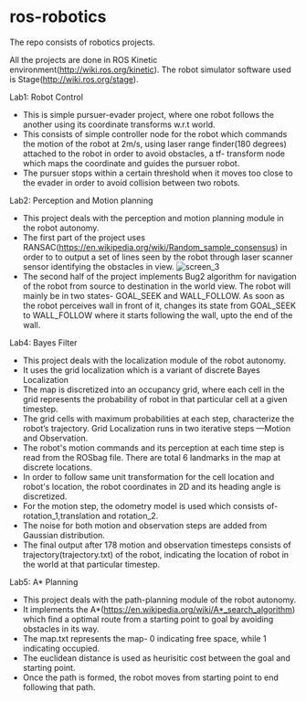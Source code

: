 # ros-robotics

The repo consists of robotics projects.

All the projects are done in ROS Kinetic environment(http://wiki.ros.org/kinetic).
The robot simulator software used is Stage(http://wiki.ros.org/stage). 

Lab1: Robot Control
- This is simple pursuer-evader project, where one robot follows the another using its coordinate transforms w.r.t world.
- This consists of simple controller node for the robot which commands the motion of the robot at 2m/s, using laser range
finder(180 degrees) attached to the robot in order to avoid obstacles, a tf- transform node which maps the coordinate
and guides the pursuer robot.
- The pursuer stops within a certain threshold when it moves too close to the evader in order to avoid collision between 
two robots.


Lab2: Perception and Motion planning 
- This project deals with the perception and motion planning module in the robot autonomy.
- The first part of the project uses RANSAC(https://en.wikipedia.org/wiki/Random_sample_consensus) in order to to output 
a set of lines seen by the robot through laser scanner sensor identifying the obstacles in view.
![screen_3](https://user-images.githubusercontent.com/34932185/51089873-1d65c500-1742-11e9-98ab-cf56b0c63877.png)
- The second half of the project implements Bug2 algorithm for navigation of the robot from source to destination in 
the world view. The robot will mainly be in two states- GOAL_SEEK and WALL_FOLLOW. As soon as the 
robot perceives wall in front of it, changes its state from GOAL_SEEK to WALL_FOLLOW where it starts following the wall, 
upto the end of the wall.

Lab4: Bayes Filter
- This project deals with the localization module of the robot autonomy.
- It uses the grid localization which is a variant of discrete Bayes Localization
- The map is discretized into an occupancy grid, where each cell in the grid represents the probability of robot in that
particular cell at a given timestep.
- The grid cells with maximum probabilities at each step, characterize the robot’s trajectory. Grid Localization runs in two iterative steps —Motion and Observation.
- The robot's motion commands and its perception at each time step is read from the ROSbag file. There are total 6 landmarks
in the map at discrete locations.
- In order to follow same unit transformation for the cell location and robot's location, the robot coordinates in 2D and
its heading angle is discretized.
- For the motion step, the odometry model is used which consists of- rotation_1,translation and rotation_2.
- The noise for both motion and observation steps are added from Gaussian distribution.
- The final output after 178 motion and observation timesteps consists of trajectory(trajectory.txt) of the robot, indicating
the location of robot in the world at that particular timestep.

Lab5: A* Planning
- This project deals with the path-planning module of the robot autonomy.
- It implements the A*(https://en.wikipedia.org/wiki/A*_search_algorithm) which find a optimal route from a starting point to goal by avoiding obstacles in its way.
- The map.txt represents the map- 0 indicating free space, while 1 indicating occupied.
- The euclidean distance is used as heurisitic cost between the goal and starting point.
- Once the path is formed, the robot moves from starting point to end following that path.



